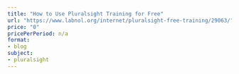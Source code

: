 ```yaml
---
title: "How to Use Pluralsight Training for Free"
url: "https://www.labnol.org/internet/pluralsight-free-training/29063/"
price: "0"
pricePerPeriod: n/a
format: 
- blog
subject: 
- pluralsight
---
```

